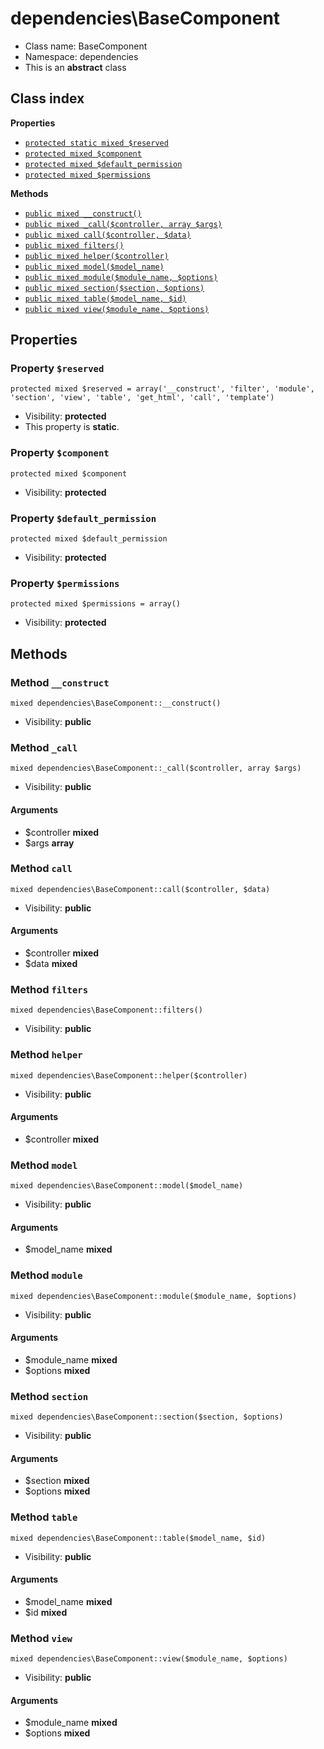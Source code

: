 # dependencies\BaseComponent






* Class name: BaseComponent
* Namespace: dependencies
* This is an **abstract** class




## Class index

**Properties**
* [`protected static mixed $reserved`](#property-reserved)
* [`protected mixed $component`](#property-component)
* [`protected mixed $default_permission`](#property-default_permission)
* [`protected mixed $permissions`](#property-permissions)

**Methods**
* [`public mixed __construct()`](#method-__construct)
* [`public mixed _call($controller, array $args)`](#method-_call)
* [`public mixed call($controller, $data)`](#method-call)
* [`public mixed filters()`](#method-filters)
* [`public mixed helper($controller)`](#method-helper)
* [`public mixed model($model_name)`](#method-model)
* [`public mixed module($module_name, $options)`](#method-module)
* [`public mixed section($section, $options)`](#method-section)
* [`public mixed table($model_name, $id)`](#method-table)
* [`public mixed view($module_name, $options)`](#method-view)







Properties
----------


### Property `$reserved`

```
protected mixed $reserved = array('__construct', 'filter', 'module', 'section', 'view', 'table', 'get_html', 'call', 'template')
```





* Visibility: **protected**
* This property is **static**.


### Property `$component`

```
protected mixed $component
```





* Visibility: **protected**


### Property `$default_permission`

```
protected mixed $default_permission
```





* Visibility: **protected**


### Property `$permissions`

```
protected mixed $permissions = array()
```





* Visibility: **protected**


Methods
-------


### Method `__construct`

```
mixed dependencies\BaseComponent::__construct()
```





* Visibility: **public**



### Method `_call`

```
mixed dependencies\BaseComponent::_call($controller, array $args)
```





* Visibility: **public**

#### Arguments

* $controller **mixed**
* $args **array**



### Method `call`

```
mixed dependencies\BaseComponent::call($controller, $data)
```





* Visibility: **public**

#### Arguments

* $controller **mixed**
* $data **mixed**



### Method `filters`

```
mixed dependencies\BaseComponent::filters()
```





* Visibility: **public**



### Method `helper`

```
mixed dependencies\BaseComponent::helper($controller)
```





* Visibility: **public**

#### Arguments

* $controller **mixed**



### Method `model`

```
mixed dependencies\BaseComponent::model($model_name)
```





* Visibility: **public**

#### Arguments

* $model_name **mixed**



### Method `module`

```
mixed dependencies\BaseComponent::module($module_name, $options)
```





* Visibility: **public**

#### Arguments

* $module_name **mixed**
* $options **mixed**



### Method `section`

```
mixed dependencies\BaseComponent::section($section, $options)
```





* Visibility: **public**

#### Arguments

* $section **mixed**
* $options **mixed**



### Method `table`

```
mixed dependencies\BaseComponent::table($model_name, $id)
```





* Visibility: **public**

#### Arguments

* $model_name **mixed**
* $id **mixed**



### Method `view`

```
mixed dependencies\BaseComponent::view($module_name, $options)
```





* Visibility: **public**

#### Arguments

* $module_name **mixed**
* $options **mixed**


